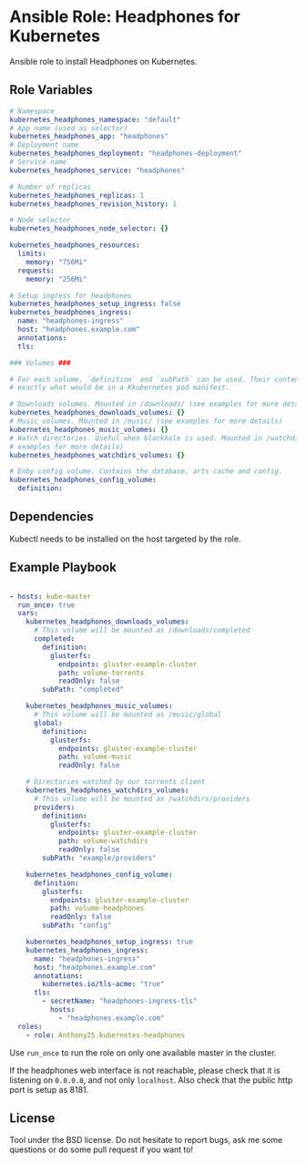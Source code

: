 Ansible Role: Headphones for Kubernetes
=======================================

Ansible role to install Headphones on Kubernetes.

Role Variables
--------------

```yaml
# Namespace
kubernetes_headphones_namespace: "default"
# App name (used as selector)
kubernetes_headphones_app: "headphones"
# Deployment name
kubernetes_headphones_deployment: "headphones-deployment"
# Service name
kubernetes_headphones_service: "headphones"

# Number of replicas
kubernetes_headphones_replicas: 1
kubernetes_headphones_revision_history: 1

# Node selector
kubernetes_headphones_node_selector: {}

kubernetes_headphones_resources:
  limits:
    memory: "756Mi"
  requests:
    memory: "256Mi"

# Setup ingress for headphones
kubernetes_headphones_setup_ingress: false
kubernetes_headphones_ingress:
  name: "headphones-ingress"
  host: "headphones.example.com"
  annotations:
  tls:

### Volumes ###

# For each volume, `definition` and `subPath` can be used. Their content is
# exactly what would be in a Kkubernetes pod manifest.

# Downloads volumes. Mounted in /downloads/ (see examples for more details)
kubernetes_headphones_downloads_volumes: {}
# Music volumes. Mounted in /music/ (see examples for more details)
kubernetes_headphones_music_volumes: {}
# Watch directories. Useful when blackhole is used. Mounted in /watchdirs/ (see
# examples for more details)
kubernetes_headphones_watchdirs_volumes: {}

# Enby config volume. Contains the database, arts cache and config.
kubernetes_headphones_config_volume:
  definition:
```

Dependencies
------------

Kubectl needs to be installed on the host targeted by the role.


Example Playbook
----------------

```yaml

- hosts: kube-master
  run_once: true
  vars:
    kubernetes_headphones_downloads_volumes:
      # This volume will be mounted as /downloads/completed
      completed:
        definition:
          glusterfs:
            endpoints: gluster-example-cluster
            path: volume-torrents
            readOnly: false
        subPath: "completed"

    kubernetes_headphones_music_volumes:
      # This volume will be mounted as /music/global
      global:
        definition:
          glusterfs:
            endpoints: gluster-example-cluster
            path: volume-music
            readOnly: false

    # Directories watched by our torrents client
    kubernetes_headphones_watchdirs_volumes:
      # This volume will be mounted as /watchdirs/providers
      providers:
        definition:
          glusterfs:
            endpoints: gluster-example-cluster
            path: volume-watchdirs
            readOnly: false
        subPath: "example/providers"

    kubernetes_headphones_config_volume:
      definition:
        glusterfs:
          endpoints: gluster-example-cluster
          path: volume-headphones
          readOnly: false
        subPath: "config"

    kubernetes_headphones_setup_ingress: true
    kubernetes_headphones_ingress:
      name: "headphones-ingress"
      host: "headphones.example.com"
      annotations:
        kubernetes.io/tls-acme: "true"
      tls:
        - secretName: "headphones-ingress-tls"
          hosts:
            - "headphones.example.com"
  roles:
    - role: Anthony25.kubernetes-headphones
```

Use `run_once` to run the role on only one available master in the cluster.

If the headphones web interface is not reachable, please check that it is
listening on `0.0.0.0`, and not only `localhost`. Also check that the public
http port is setup as 8181.

License
-------

Tool under the BSD license. Do not hesitate to report bugs, ask me some
questions or do some pull request if you want to!
